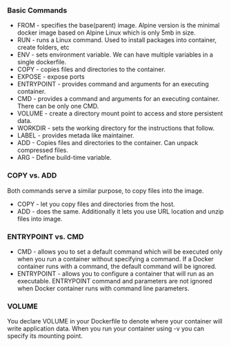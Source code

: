 ### Basic Commands
- FROM - specifies the base(parent) image. Alpine version is the minimal docker image based on Alpine Linux which is only 5mb in size.
- RUN - runs a Linux command. Used to install packages into container, create folders, etc
- ENV - sets environment variable. We can have multiple variables in a single dockerfile.
- COPY - copies files and directories to the container.
- EXPOSE - expose ports
- ENTRYPOINT - provides command and arguments for an executing container.
- CMD - provides a command and arguments for an executing container. There can be only one CMD.
- VOLUME - create a directory mount point to access and store persistent data.
- WORKDIR - sets the working directory for the instructions that follow.
- LABEL - provides metada like maintainer.
- ADD - Copies files and directories to the container. Can unpack compressed files.
- ARG - Define build-time variable.

### COPY vs. ADD
Both commands serve a similar purpose, to copy files into the image.

- COPY - let you copy files and directories from the host.
- ADD - does the same. Additionally it lets you use URL location and unzip files into image.


### ENTRYPOINT vs. CMD

- CMD - allows you to set a default command which will be executed only when you run a container without specifying a command. If a Docker container runs with a command, the default command will be ignored.
- ENTRYPOINT - allows you to configure a container that will run as an executable. ENTRYPOINT command and parameters are not ignored when Docker container runs with command line parameters.

### VOLUME
You declare VOLUME  in your Dockerfile to denote where your container will write application data. When you run your container using -v   you can specify its mounting point.


